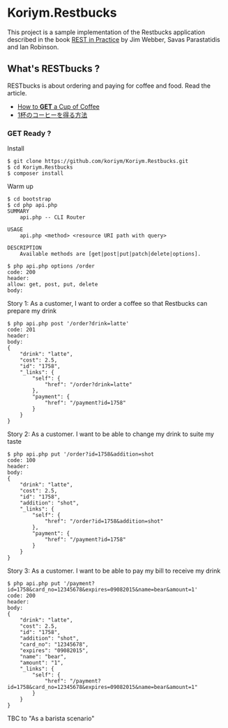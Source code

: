 # Koriym.Restbucks

This project is a sample implementation of the Restbucks application described in the book [REST in Practice](http://shop.oreilly.com/product/9780596805838.do) by Jim Webber, Savas Parastatidis and Ian Robinson.

## What's RESTbucks ?

RESTbucks is about ordering and paying for coffee and food.
Read the article.

 * [How to **GET** a Cup of Coffee](http://www.infoq.com/articles/webber-rest-workflow)
 * [1杯のコーヒーを得る方法](http://www.infoq.com/jp/articles/webber-rest-workflow)

### GET Ready ?

Install

    $ git clone https://github.com/koriym/Koriym.Restbucks.git
    $ cd Koriym.Restbucks
    $ composer install
  
Warm up

    $ cd bootstrap
    $ cd php api.php 
    SUMMARY
        api.php -- CLI Router
    
    USAGE
        api.php <method> <resource URI path with query>
    
    DESCRIPTION
        Available methods are [get|post|put|patch|delete|options].
        
    $ php api.php options /order
    code: 200
    header:
    allow: get, post, put, delete
    body:


Story 1: As a customer, I want to order a coffee so that Restbucks can prepare my drink


    $ php api.php post '/order?drink=latte'
    code: 201
    header:
    body:
    {
        "drink": "latte",
        "cost": 2.5,
        "id": "1758",
        "_links": {
            "self": {
                "href": "/order?drink=latte"
            },
            "payment": {
                "href": "/payment?id=1758"
            }
        }
    }

Story 2: As a customer. I want to be able to change my drink to suite my taste

    $ php api.php put '/order?id=1758&addition=shot
    code: 100
    header:
    body:
    {
        "drink": "latte",
        "cost": 2.5,
        "id": "1758",
        "addition": "shot",
        "_links": {
            "self": {
                "href": "/order?id=1758&addition=shot"
            },
            "payment": {
                "href": "/payment?id=1758"
            }
        }
    }

Story 3: As a customer. I want to be able to pay my bill to receive my drink

    $ php api.php put '/payment?id=1758&card_no=12345678&expires=09082015&name=bear&amount=1'
    code: 200
    header:
    body:
    {
        "drink": "latte",
        "cost": 2.5,
        "id": "1758",
        "addition": "shot",
        "card_no": "12345678",
        "expires": "09082015",
        "name": "bear",
        "amount": "1",
        "_links": {
            "self": {
                "href": "/payment?id=1758&card_no=12345678&expires=09082015&name=bear&amount=1"
            }
        }
    }

TBC to "As a barista scenario"
